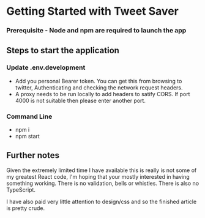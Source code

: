 # Getting Started with Tweet Saver

### Prerequisite - Node and npm are required to launch the app

## Steps to start the application

### Update .env.development

- Add you personal Bearer token. You can get this from browsing to twitter, Authenticating and checking the network request headers.
- A proxy needs to be run locally to add headers to satify CORS. If port 4000 is not suitable then please enter another port.

### Command Line

- npm i
- npm start

## Further notes

Given the extremely limited time I have available this is really is not some of my greatest React code, I'm hoping that your mostly
interested in having something working. There is no validation, bells or whistles. There is also no TypeScript.

I have also paid very little attention to design/css and so the finished article is pretty crude.
